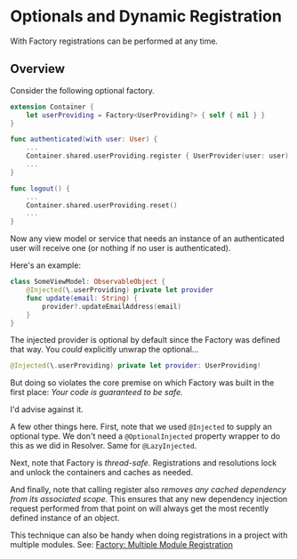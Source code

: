 # Optionals and Dynamic Registration

With Factory registrations can be performed at any time. 

## Overview

Consider the following optional factory.

```swift
extension Container {
    let userProviding = Factory<UserProviding?> { self { nil } }
}

func authenticated(with user: User) {
    ...
    Container.shared.userProviding.register { UserProvider(user: user) }
    ...
}

func logout() {
    ...
    Container.shared.userProviding.reset()
    ...
}
```
Now any view model or service that needs an instance of an authenticated user will receive one (or nothing if no user is authenticated). 

Here's an example:
```swift
class SomeViewModel: ObservableObject {
    @Injected(\.userProviding) private let provider
    func update(email: String) {
        provider?.updateEmailAddress(email)
    }
}
```
The injected provider is optional by default since the Factory was defined that way. You *could* explicitly unwrap the optional...
```swift
@Injected(\.userProviding) private let provider: UserProviding!
```

But doing so violates the core premise on which Factory was built in the first place: *Your code is guaranteed to be safe.* 

I'd advise against it.

A few other things here. First, note that we used `@Injected` to supply an optional type. We don't need a `@OptionalInjected` property wrapper to do this as we did in Resolver. Same for `@LazyInjected`.

Next, note that Factory is *thread-safe.* Registrations and resolutions lock and unlock the containers and caches as needed.

And finally, note that calling register also *removes any cached dependency from its associated scope.* This ensures that any new dependency injection request performed from that point on will always get the most recently defined instance of an object.

This technique can also be handy when doing registrations in a project with multiple modules. See: [Factory: Multiple Module Registration](https://betterprogramming.pub/factory-multiple-module-registration-f9d19721a31d?sk=a03d78484d8c351762306ff00a8be67c)


